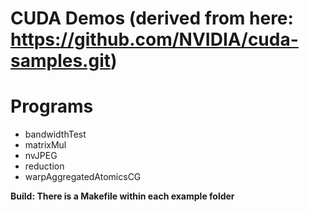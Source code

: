 # CUDA Demos (derived from here: https://github.com/NVIDIA/cuda-samples.git)

# Programs

- bandwidthTest
- matrixMul
- nvJPEG
- reduction
- warpAggregatedAtomicsCG

**Build: There is a Makefile within each example folder**